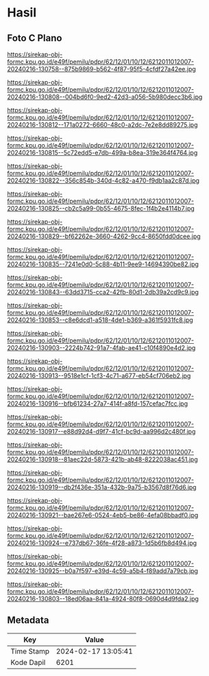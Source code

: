 # Hasil

## Foto C Plano

https://sirekap-obj-formc.kpu.go.id/e49f/pemilu/pdpr/62/12/01/10/12/6212011012007-20240216-130758--875b9869-b562-4f87-95f5-4cfdf27a42ee.jpg

https://sirekap-obj-formc.kpu.go.id/e49f/pemilu/pdpr/62/12/01/10/12/6212011012007-20240216-130808--004bd6f0-9ed2-42d3-a056-5b980decc3b6.jpg

https://sirekap-obj-formc.kpu.go.id/e49f/pemilu/pdpr/62/12/01/10/12/6212011012007-20240216-130812--171a0272-6660-48c0-a2dc-7e2e8dd89275.jpg

https://sirekap-obj-formc.kpu.go.id/e49f/pemilu/pdpr/62/12/01/10/12/6212011012007-20240216-130815--5c72edd5-e7db-499a-b8ea-319e364f4764.jpg

https://sirekap-obj-formc.kpu.go.id/e49f/pemilu/pdpr/62/12/01/10/12/6212011012007-20240216-130822--356c854b-340d-4c82-a470-f9db1aa2c87d.jpg

https://sirekap-obj-formc.kpu.go.id/e49f/pemilu/pdpr/62/12/01/10/12/6212011012007-20240216-130825--cb2c5a99-0b55-4675-8fec-1f4b2e4114b7.jpg

https://sirekap-obj-formc.kpu.go.id/e49f/pemilu/pdpr/62/12/01/10/12/6212011012007-20240216-130829--bf62262e-3660-4262-9cc4-8650fdd0dcee.jpg

https://sirekap-obj-formc.kpu.go.id/e49f/pemilu/pdpr/62/12/01/10/12/6212011012007-20240216-130835--7241e0d0-5c88-4b11-9ee9-14694390be82.jpg

https://sirekap-obj-formc.kpu.go.id/e49f/pemilu/pdpr/62/12/01/10/12/6212011012007-20240216-130843--63dd3715-cca2-42fb-80d1-2db39a2cd9c9.jpg

https://sirekap-obj-formc.kpu.go.id/e49f/pemilu/pdpr/62/12/01/10/12/6212011012007-20240216-130853--c8e6dcd1-a518-4de1-b369-a361f5931fc8.jpg

https://sirekap-obj-formc.kpu.go.id/e49f/pemilu/pdpr/62/12/01/10/12/6212011012007-20240216-130903--2224b742-91a7-4fab-ae41-c10f4890e4d2.jpg

https://sirekap-obj-formc.kpu.go.id/e49f/pemilu/pdpr/62/12/01/10/12/6212011012007-20240216-130913--9518e1cf-1cf3-4c71-a677-eb54cf706eb2.jpg

https://sirekap-obj-formc.kpu.go.id/e49f/pemilu/pdpr/62/12/01/10/12/6212011012007-20240216-130916--bfb61234-27a7-414f-a8fd-157cefac7fcc.jpg

https://sirekap-obj-formc.kpu.go.id/e49f/pemilu/pdpr/62/12/01/10/12/6212011012007-20240216-130917--e88d92d4-d9f7-41cf-bc9d-aa996d2c480f.jpg

https://sirekap-obj-formc.kpu.go.id/e49f/pemilu/pdpr/62/12/01/10/12/6212011012007-20240216-130918--81aec22d-5873-421b-ab48-8222038ac451.jpg

https://sirekap-obj-formc.kpu.go.id/e49f/pemilu/pdpr/62/12/01/10/12/6212011012007-20240216-130919--db2f436e-351a-432b-9a75-b3567d8f76d6.jpg

https://sirekap-obj-formc.kpu.go.id/e49f/pemilu/pdpr/62/12/01/10/12/6212011012007-20240216-130921--bae267e6-0524-4eb5-be86-4efa08bbadf0.jpg

https://sirekap-obj-formc.kpu.go.id/e49f/pemilu/pdpr/62/12/01/10/12/6212011012007-20240216-130924--e737db67-36fe-4f28-a873-1d5b6fb8d494.jpg

https://sirekap-obj-formc.kpu.go.id/e49f/pemilu/pdpr/62/12/01/10/12/6212011012007-20240216-130925--b0a7f597-e39d-4c59-a5b4-f89add7a79cb.jpg

https://sirekap-obj-formc.kpu.go.id/e49f/pemilu/pdpr/62/12/01/10/12/6212011012007-20240216-130803--18ed06aa-841a-4924-80f8-0690d4d9fda2.jpg


## Metadata

| Key        | Value               |
| ---------- | ------------------- |
| Time Stamp | 2024-02-17 13:05:41 |
| Kode Dapil | 6201                |



